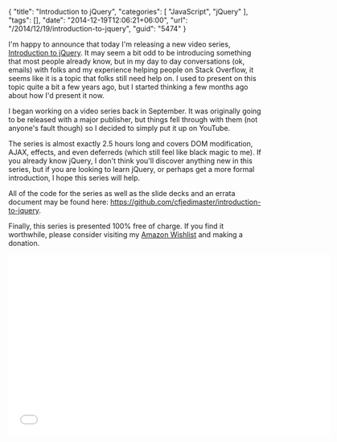 {
	"title": "Introduction to jQuery",
	"categories": [
		"JavaScript",
		"jQuery"
	],
	"tags": [],
	"date": "2014-12-19T12:06:21+06:00",
	"url": "/2014/12/19/introduction-to-jquery",
	"guid": "5474"
}

I'm happy to announce that today I'm releasing a new video series, <a href="https://www.youtube.com/playlist?list=PL_z-rqJYNijrtVAc5qQbkzHnDELANGiOn">Introduction to jQuery</a>. It may seem a bit odd to be introducing something that most people already know, but in my day to day conversations (ok, emails) with folks and my experience helping people on Stack Overflow, it seems like it is a topic that folks still need help on. I used to present on this topic quite a bit a few years ago, but I started thinking a few months ago about how I'd present it now. 

I began working on a video series back in September. It was originally going to be released with a major publisher, but things fell through with them (not anyone's fault though) so I decided to simply put it up on YouTube.

The series is almost exactly 2.5 hours long and covers DOM modification, AJAX, effects, and even deferreds (which still feel like black magic to me). If you already know jQuery, I don't think you'll discover anything new in this series, but if you are looking to learn jQuery, or perhaps get a more formal introduction, I hope this series will help. 

All of the code for the series as well as the slide decks and an errata document may be found here: <a href="https://github.com/cfjedimaster/introduction-to-jquery">https://github.com/cfjedimaster/introduction-to-jquery</a>.

Finally, this series is presented 100% free of charge. If you find it worthwhile, please consider visiting my <a href="http://www.amazon.com/wishlist/2TCL1D08EZEYE">Amazon Wishlist</a> and making a donation. 

<iframe width="640" height="360" src="//www.youtube.com/embed/videoseries?list=PL_z-rqJYNijrtVAc5qQbkzHnDELANGiOn" frameborder="0" allowfullscreen></iframe>